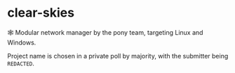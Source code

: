 # clear-skies

🕸 Modular network manager by the pony team, targeting Linux and Windows.

Project name is chosen in a private poll by majority, with the submitter being `REDACTED`.